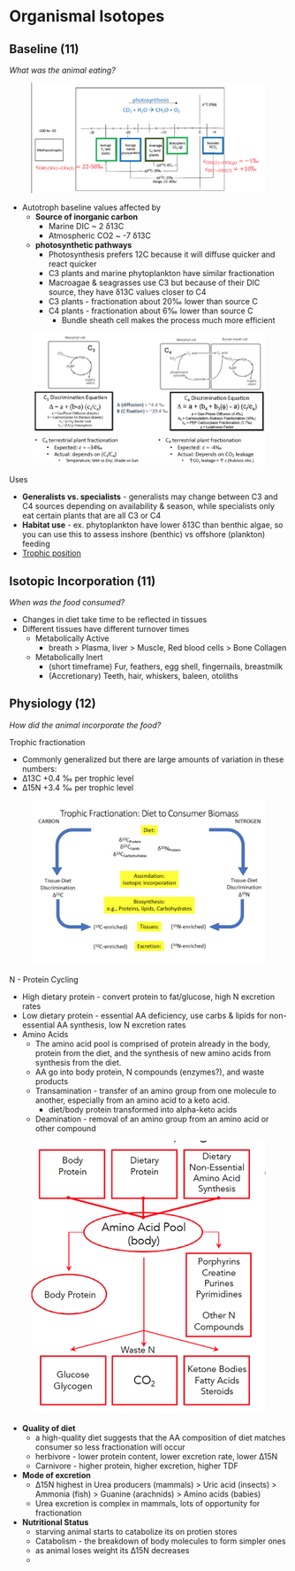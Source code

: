 # Organismal Isotopes

## Baseline (11)

_What was the animal eating?_&#x20;

<figure><img src="../../.gitbook/assets/Screen Shot 2023-05-12 at 9.21.19 AM.png" alt=""><figcaption></figcaption></figure>

* Autotroph baseline values affected by&#x20;
  * **Source of inorganic carbon**&#x20;
    * Marine DIC \~ 2 δ13C&#x20;
    * Atmospheric CO2 \~ -7 δ13C&#x20;
  * **photosynthetic pathways**&#x20;
    * Photosynthesis prefers 12C because it will diffuse quicker and react quicker&#x20;
    * C3 plants and marine phytoplankton have similar fractionation&#x20;
    * Macroagae & seagrasses use C3 but because of their DIC source, they have δ13C values closer to C4&#x20;
    * C3 plants - fractionation about 20‰  lower than source C
    * C4 plants - fractionation about 6‰ lower than source C &#x20;
      * Bundle sheath cell makes the process much more efficient&#x20;

<figure><img src="../../.gitbook/assets/Screen Shot 2023-05-12 at 10.07.19 AM.png" alt=""><figcaption></figcaption></figure>

Uses&#x20;

* **Generalists vs. specialists** - generalists may change between C3 and C4 sources depending on availability & season, while specialists only eat certain plants that are all C3 or C4&#x20;
* **Habitat use** - ex. phytoplankton have lower δ13C than benthic algae, so you can use this to assess inshore (benthic) vs offshore (plankton) feeding&#x20;
* [Trophic position ](../csia/n-trophic-vs.-source.md)

## Isotopic Incorporation (11)

_When was the food consumed?_&#x20;

* Changes in diet take time to be reflected in tissues
* Different tissues have different turnover times&#x20;
  * Metabolically Active
    * breath > Plasma, liver > Muscle, Red blood cells > Bone Collagen&#x20;
  * Metabolically Inert
    * (short timeframe) Fur, feathers, egg shell, fingernails, breastmilk&#x20;
    * (Accretionary) Teeth, hair, whiskers, baleen, otoliths&#x20;

## Physiology  (12)

_How did the animal incorporate the food?_&#x20;

Trophic fractionation&#x20;

* Commonly generalized but there are large amounts of variation in these numbers:&#x20;
* ∆13C +0.4 ‰ per trophic level&#x20;
* ∆15N +3.4 ‰ per trophic level   &#x20;

<figure><img src="../../.gitbook/assets/Screen Shot 2023-05-12 at 10.30.56 AM.png" alt=""><figcaption></figcaption></figure>

N - Protein Cycling&#x20;

* High dietary protein - convert protein to fat/glucose, high N excretion rates
* Low dietary protein - essential AA deficiency, use carbs & lipids for non-essential AA synthesis, low N excretion rates&#x20;
* Amino Acids&#x20;
  * The amino acid pool is comprised of protein already in the body, protein from the diet, and the synthesis of new amino acids from synthesis from the diet.&#x20;
  * AA go into body protein, N compounds (enzymes?), and waste products
  * Transamination - transfer of an amino group from one molecule to another, especially from an amino acid to a keto acid.&#x20;
    * diet/body protein transformed into alpha-keto acids&#x20;
  * Deamination - removal of an amino group from an amino acid or other compound



<figure><img src="../../.gitbook/assets/Screen Shot 2023-05-12 at 10.32.44 AM.png" alt=""><figcaption></figcaption></figure>

* **Quality of diet**&#x20;
  * &#x20;a high-quality diet suggests that the AA composition of diet matches consumer so  less fractionation will occur&#x20;
  * herbivore - lower protein content, lower excretion rate, lower ∆15N
  * Carnivore - higher protein, higher excretion, higher TDF&#x20;
* **Mode of excretion**&#x20;
  * ∆15N highest in Urea producers (mammals) > Uric acid (insects) > Ammonia (fish) > Guanine (arachnids) > Amino acids (babies)
  * Urea excretion is complex in mammals, lots of opportunity for fractionation&#x20;
* **Nutritional Status**&#x20;
  * starving animal starts to catabolize its on protien stores&#x20;
  * Catabolism - the breakdown of body molecules to form simpler ones&#x20;
  * as animal loses weight its ∆15N decreases
  *

